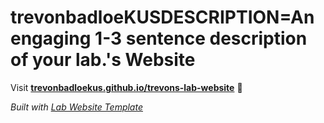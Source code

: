 
# trevonbadloeKUSDESCRIPTION=An engaging 1-3 sentence description of your lab.'s Website

Visit **[trevonbadloekus.github.io/trevons-lab-website](https://trevonbadloekus.github.io/trevons-lab-website)** 🚀

_Built with [Lab Website Template](https://greene-lab.gitbook.io/lab-website-template-docs)_
